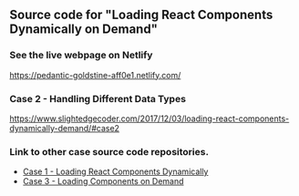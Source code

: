 ## Source code for "Loading React Components Dynamically on Demand"

### See the live webpage on Netlify
https://pedantic-goldstine-aff0e1.netlify.com/

### Case 2 - Handling Different Data Types
https://www.slightedgecoder.com/2017/12/03/loading-react-components-dynamically-demand/#case2


### Link to other case source code repositories.
- [Case 1 - Loading React Components Dynamically](https://github.com/dance2die/Demo.React.ReactDynamicComponent)
- [Case 3 - Loading Components on Demand](https://github.com/dance2die/Demo.React.ReactLoadOnDemand)

